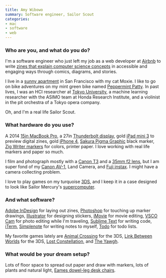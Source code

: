 ```yaml
---
title: Amy Wibowo
summary: Software engineer, Sailor Scout
categories:
- mac
- software
- web
---
```


### Who are you, and what do you do?

I'm a software engineer who just left my job as a web developer at [Airbnb][] to write [zines that explain computer science concepts](https://www.kickstarter.com/projects/sailorhg/bubblesort-computer-science-zines "Amy's zine project on Kickstarter.") in accessible and engaging ways through comics, diagrams, and stories.

I live in a [sunny apartment](http://starfruitphotography.virb.com/home "Amy's photos of her apartment.") in San Francisco with my cat Moxie. I like to go on bike adventures on my mint green bike named [Peppermint Patty](http://starfruitphotography.virb.com/home "Amy's photos from Provence, including one of her bike."). In past lives, I was an HCI researcher at [Tokyo University](http://www-ui.is.s.u-tokyo.ac.jp/en/ "The UI research group at Tokyo University."), a machine learning researcher with the ASIMO team at Honda Research Institute, and a violinist in the pit orchestra of a Tokyo opera company.

Oh, and I'm a real life Sailor Scout.

### What hardware do you use?

A 2014 [15in MacBook Pro][macbook-pro], a 27in [Thunderbolt display][thunderbolt-display], gold [iPad mini 3][ipad-mini-3] to preview digital zines, gold [iPhone 4][iphone-4], [Sakura Pigma Graphic][pigma-graphic] black marker, [Zig Writer markers][memory-system-writer] for colors, printer paper. I love working with real life markers and paper so much.

I film and photograph mostly with a [Canon T3][eos-rebel-t3] and a [35mm f2 lens][ef-35mm-f2-is-usm], but I am super fond of my [Canon AV-1][av-1], Land Camera, and [Fuji instax][instax-mini-8]. I might have a camera collecting problem.

I love to play games on my turquoise [3DS][], and I keep it in a case designed to look like Sailor Mercury's [supercomputer](http://sailormoon.wikia.com/wiki/Super_Computer "A Wikia article about Sailor Mercury's supercomputer.").

### And what software?

[Adobe InDesign][indesign] for laying out zines, [Photoshop][] for touching up marker drawings, [Illustrator][] for designing stickers, [iMovie][] for movie editing, [VSCO Cam][vsco-cam-ios] for photo editing while I'm traveling, [Sublime Text][sublime-text] for writing code, [iTerm][iterm2], [Simplenote][] for writing notes to myself, [Todo][todo-ios] for todo lists.

My favorite games lately are [Animal Crossing][animal-crossing-new-leaf] for the 3DS, [Link Between Worlds][the-legend-of-zelda-a-link-between-worlds] for the 3DS, [Lost Constellation][lost-constellation], and [The Yawgh][the-yawgh].

### What would be your dream setup?

Lots of floor space to spread out paper and draw with markers, lots of plants and natural light, [Eames dowel-leg desk chairs][molded-plastic].

[3ds]: https://www.nintendo.com/3ds/ "A portable gaming console with a 3D screen."
[av-1]: https://en.wikipedia.org/wiki/Canon_AV-1 "A film camera."
[ef-35mm-f2-is-usm]: https://www.usa.canon.com/cusa/consumer/products/cameras/ef_lens_lineup/ef_35mm_f_2_is_usm "A wide-angle camera lens."
[eos-rebel-t3]: https://en.wikipedia.org/wiki/Canon_EOS_1100D "A 12.2 megapixel DSLR."
[instax-mini-8]: http://www.fujifilm.com/products/instant_photo/cameras/instax_mini_8/ "An instant film camera."
[ipad-mini-3]: https://en.wikipedia.org/wiki/IPad_Mini_3 "A 7.9 inch tablet device with a Retina screen."
[iphone-4]: https://en.wikipedia.org/wiki/IPhone_4 "A smartphone."
[macbook-pro]: https://www.apple.com/macbook-pro/ "A laptop."
[memory-system-writer]: https://www.amazon.co.uk/Zig-Memory-System-Writer-Marker/dp/B00QVQVUHY/ "Dual-ended markers."
[molded-plastic]: http://www.hermanmiller.com/products/seating/multi-use-guest-chairs/eames-molded-plastic-chairs.html "A chair."
[pigma-graphic]: http://sakuraofamerica.com/pen-archival-ink "A pen."
[thunderbolt-display]: https://www.apple.com/displays/ "A Thunderbolt-powered monitor."
[airbnb]: https://www.airbnb.com/ "An accommodation service."
[animal-crossing-new-leaf]: https://www.amazon.com/Animal-Crossing-New-Leaf-Nintendo-3DS/dp/B0053BCML6 "A cute sim game for the 3DS."
[illustrator]: https://www.adobe.com/products/illustrator.html "A vector graphics editor."
[imovie]: https://www.apple.com/imovie/ "A Mac OS X video editor, included in iLife."
[indesign]: https://www.adobe.com/products/indesign.html "A desktop/web publishing application."
[iterm2]: https://iterm2.com/ "An alternative terminal application for Mac OS X."
[lost-constellation]: https://finji.itch.io/lost-constellation "A ghost story video game."
[photoshop]: https://www.adobe.com/products/photoshop.html "A bitmap image editor."
[simplenote]: https://simplenote.com/ "A note-taking/syncing service."
[sublime-text]: http://www.sublimetext.com/ "A coder's text editor."
[the-legend-of-zelda-a-link-between-worlds]: https://www.amazon.com/The-Legend-Zelda-Between-Worlds-Nintendo/dp/B00GANWVJE "An adventure game for the 3DS."
[the-yawgh]: http://www.theyawhg.com/ "A choose-your-own-adventure video game."
[todo-ios]: https://itunes.apple.com/us/app/todo-to-do-task-list/id708423616 "A task list app."
[vsco-cam-ios]: https://itunes.apple.com/app/vsco-cam/id588013838 "A camera app."
